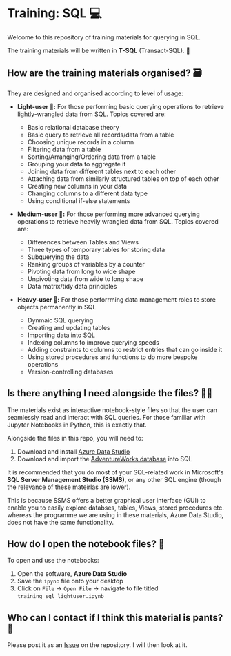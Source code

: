 ﻿# Training: SQL 💻
Welcome to this repository of training materials for querying in SQL.

The training materials will be written in **T-SQL** (Transact-SQL). 📜

## How are the training materials organised? 🗃

They are designed and organised according to level of usage:
- **Light-user 🥉:** For those performing basic querying operations to retrieve lightly-wrangled data from SQL. Topics covered are:
    + Basic relational database theory
    + Basic query to retrieve all records/data from a table
    + Choosing unique records in a column
    + Filtering data from a table
    + Sorting/Arranging/Ordering data from a table
    + Grouping your data to aggregate it
    + Joining data from different tables next to each other
    + Attaching data from similarly structured tables on top of each other
    + Creating new columns in your data
    + Changing columns to a different data type
    + Using conditional if-else statements

- **Medium-user 🥈:** For those performing more advanced querying operations to retrieve heavily wrangled data from SQL. Topics covered are:
    + Differences between Tables and Views
    + Three types of temporary tables for storing data
    + Subquerying the data  
    + Ranking groups of variables by a counter
    + Pivoting data from long to wide shape
    + Unpivoting data from wide to long shape
    + Data matrix/tidy data principles

- **Heavy-user 🥇:** For those perforrming data management roles to store objects permanently in SQL
    + Dynmaic SQL querying
    + Creating and updating tables
    + Importing data into SQL
    + Indexing columns to improve querying speeds
    + Adding constraints to columns to restrict entries that can go inside it
    + Using stored procedures and functions to do more bespoke operations
    + Version-controlling databases 

## Is there anything I need alongside the files? 👀🧠
The materials exist as interactive notebook-style files so that the user can seamlessly read and interact with SQL queries. For those familiar with Jupyter Notebooks in Python, this is exactly that.

Alongside the files in this repo, you will need to: 

1. Download and install [Azure Data Studio](https://docs.microsoft.com/en-us/sql/azure-data-studio/download?view=sql-server-ver15) 
1. Download and import the [AdventureWorks database](https://docs.microsoft.com/en-us/sql/samples/adventureworks-install-configure?view=sql-server-ver15) into SQL

It is recommended that you do most of your SQL-related work in Microsoft's **SQL Server Management Studio (SSMS)**, or any other SQL engine (though the relevance of these mateirlas are lower).

This is because SSMS offers a better graphical user interface (GUI) to enable you to easily explore databses, tables, Views, stored procedures etc. whereas the programme we are using in these materials, Azure Data Studio, does not have the same functionality.

## How do I open the notebook files? 📖
To open and use the notebooks:
    
1. Open the software, **Azure Data Studio**
1. Save the `ipynb` file onto your desktop
1. Click on `File` -> `Open File` -> navigate to file titled `training_sql_lightuser.ipynb`


## Who can I contact if I think this material is pants? 👖
Please post it as an [Issue](https://github.com/avisionh/Training-SQL/issues) on the repository. I will then look at it.